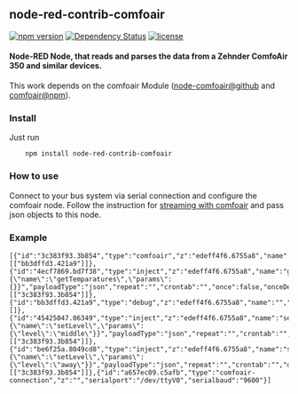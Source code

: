 ## node-red-contrib-comfoair
[![npm version](https://badge.fury.io/js/node-red-contrib-comfoair.svg)](https://badge.fury.io/js/node-red-contrib-comfoair)
[![Dependency Status](https://david-dm.org/coolchip/node-red-contrib-comfoair.svg)](https://david-dm.org/coolchip/node-red-contrib-comfoair)
[![license](https://img.shields.io/github/license/mashape/apistatus.svg)](https://github.com/coolchip/node-red-contrib-comfoair)

#### Node-RED Node, that reads and parses the data from a Zehnder ComfoAir 350 and similar devices.

This work depends on the comfoair Module ([node-comfoair@github](https://github.com/coolchip/node-comfoair) and [comfoair@npm](https://www.npmjs.com/package/comfoair)).

### Install
Just run
```
    npm install node-red-contrib-comfoair
```

### How to use
Connect to your bus system via serial connection and configure the comfoair node.
Follow the instruction for [streaming with comfoair](https://github.com/coolchip/node-comfoair#as-streaming-object) and pass json objects to this node.

### Example
```text
[{"id":"3c383f93.3b854","type":"comfoair","z":"edeff4f6.6755a8","name":"","datasource":"a657ec09.c5afb","x":500,"y":280,"wires":[["bb3dffd3.421a9"]]},{"id":"4ecf7869.bd7f38","type":"inject","z":"edeff4f6.6755a8","name":"getTemparatures","topic":"getTemparatures","payload":"{\"name\":\"getTemparatures\",\"params\":{}}","payloadType":"json","repeat":"","crontab":"","once":false,"onceDelay":0.1,"x":260,"y":220,"wires":[["3c383f93.3b854"]]},{"id":"bb3dffd3.421a9","type":"debug","z":"edeff4f6.6755a8","name":"","active":true,"tosidebar":true,"console":false,"tostatus":false,"complete":"true","x":650,"y":280,"wires":[]},{"id":"45425047.06349","type":"inject","z":"edeff4f6.6755a8","name":"setLevelMiddle","topic":"setLevelMiddle","payload":"{\"name\":\"setLevel\",\"params\":{\"level\":\"middle\"}}","payloadType":"json","repeat":"","crontab":"","once":false,"onceDelay":0.1,"x":260,"y":340,"wires":[["3c383f93.3b854"]]},{"id":"be6f25a.8049cd8","type":"inject","z":"edeff4f6.6755a8","name":"setLevelAway","topic":"setLevelAway","payload":"{\"name\":\"setLevel\",\"params\":{\"level\":\"away\"}}","payloadType":"json","repeat":"","crontab":"","once":false,"onceDelay":0.1,"x":250,"y":300,"wires":[["3c383f93.3b854"]]},{"id":"a657ec09.c5afb","type":"comfoair-connection","z":"","serialport":"/dev/ttyV0","serialbaud":"9600"}]
```
